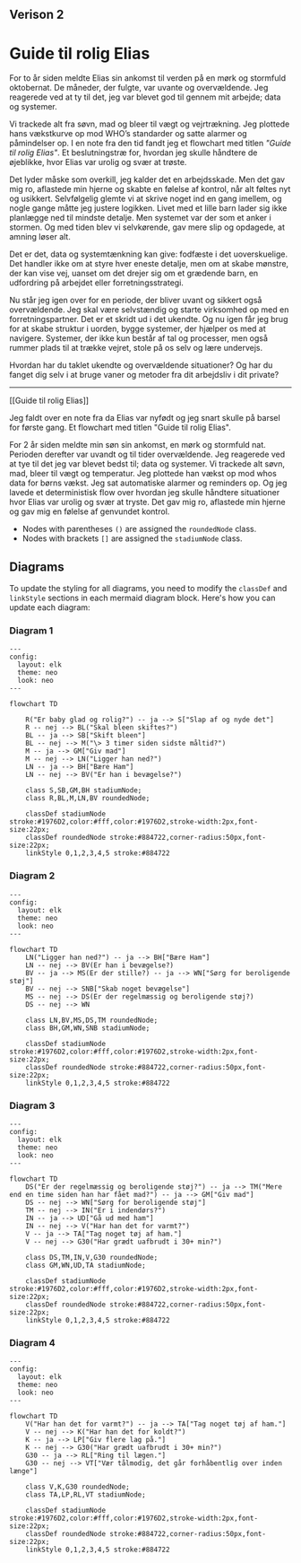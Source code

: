 ## Verison 2
# Guide til rolig Elias

For to år siden meldte Elias sin ankomst til verden på en mørk og stormfuld oktobernat. De måneder, der fulgte, var uvante og overvældende. Jeg reagerede ved at ty til det, jeg var blevet god til gennem mit arbejde; data og systemer.

Vi trackede alt fra søvn, mad og bleer til vægt og vejrtrækning. Jeg plottede hans vækstkurve op mod WHO’s standarder og satte alarmer og påmindelser op. I en note fra den tid fandt jeg et flowchart med titlen _"Guide til rolig Elias"_. Et beslutningstræ for, hvordan jeg skulle håndtere de øjeblikke, hvor Elias var urolig og svær at trøste.

Det lyder måske som overkill, jeg kalder det en arbejdsskade. Men det gav mig ro, aflastede min hjerne og skabte en følelse af kontrol, når alt føltes nyt og usikkert. Selvfølgelig glemte vi at skrive noget ind en gang imellem, og nogle gange måtte jeg justere logikken. Livet med et lille barn lader sig ikke planlægge ned til mindste detalje. Men systemet var der som et anker i stormen. Og med tiden blev vi selvkørende, gav mere slip og opdagede, at amning løser alt.

Det er det, data og systemtænkning kan give: fodfæste i det uoverskuelige. Det handler ikke om at styre hver eneste detalje, men om at skabe mønstre, der kan vise vej, uanset om det drejer sig om et grædende barn, en udfordring på arbejdet eller forretningsstrategi.

Nu står jeg igen over for en periode, der bliver uvant og sikkert også overvældende. Jeg skal være selvstændig og starte virksomhed op med en forretningspartner. Det er et skridt ud i det ukendte. Og nu igen får jeg brug for at skabe struktur i uorden, bygge systemer, der hjælper os med at navigere. Systemer, der ikke kun består af tal og processer, men også rummer plads til at trække vejret, stole på os selv og lære undervejs.

Hvordan har du taklet ukendte og overvældende situationer? Og har du fanget dig selv i at bruge vaner og metoder fra dit arbejdsliv i dit private?

--- 

[[Guide til rolig Elias]]

Jeg faldt over en note fra da Elias var nyfødt  og jeg snart skulle på barsel for første gang. Et flowchart med titlen "Guide til rolig Elias". 

For 2 år siden meldte min søn sin ankomst, en mørk og stormfuld nat. Perioden derefter var uvandt og til tider overvældende. Jeg reagerede ved at tye til det jeg var blevet bedst til; data og systemer. 
Vi trackede alt søvn, mad, bleer til vægt og temperatur. Jeg plottede han vækst op mod whos data for børns vækst. 
Jeg sat automatiske alarmer og reminders op. 
Og jeg lavede et deterministisk flow over hvordan jeg skulle håndtere situationer hvor Elias var urolig og svær at tryste. 
Det gav mig ro, aflastede min hjerne og gav mig en følelse af genvundet kontrol. 



- Nodes with parentheses `()` are assigned the `roundedNode` class.
- Nodes with brackets `[]` are assigned the `stadiumNode` class.

## Diagrams
To update the styling for all diagrams, you need to modify the `classDef` and `linkStyle` sections in each mermaid diagram block. Here's how you can update each diagram:

### Diagram 1

```mermaid
---
config:
  layout: elk
  theme: neo
  look: neo
---

flowchart TD

    R("Er baby glad og rolig?") -- ja --> S["Slap af og nyde det"]
    R -- nej --> BL("Skal bleen skiftes?")
    BL -- ja --> SB["Skift bleen"]
    BL -- nej --> M("\> 3 timer siden sidste måltid?")
    M -- ja --> GM["Giv mad"]
    M -- nej --> LN("Ligger han ned?")
    LN -- ja --> BH["Bære Ham"]
    LN -- nej --> BV("Er han i bevægelse?")
    
    class S,SB,GM,BH stadiumNode;
    class R,BL,M,LN,BV roundedNode;

    classDef stadiumNode stroke:#1976D2,color:#fff,color:#1976D2,stroke-width:2px,font-size:22px;
    classDef roundedNode stroke:#884722,corner-radius:50px,font-size:22px;
    linkStyle 0,1,2,3,4,5 stroke:#884722
```

### Diagram 2

```mermaid
---
config:
  layout: elk
  theme: neo
  look: neo
---

flowchart TD
    LN("Ligger han ned?") -- ja --> BH["Bære Ham"]
    LN -- nej --> BV(Er han i bevægelse?) 
    BV -- ja --> MS(Er der stille?) -- ja --> WN["Sørg for beroligende støj"]
    BV -- nej --> SNB["Skab noget bevægelse"]
    MS -- nej --> DS(Er der regelmæssig og beroligende støj?) 
    DS -- nej --> WN

    class LN,BV,MS,DS,TM roundedNode;
    class BH,GM,WN,SNB stadiumNode;

    classDef stadiumNode stroke:#1976D2,color:#fff,color:#1976D2,stroke-width:2px,font-size:22px;
    classDef roundedNode stroke:#884722,corner-radius:50px,font-size:22px;
    linkStyle 0,1,2,3,4,5 stroke:#884722
```

### Diagram 3

```mermaid
---
config:
  layout: elk
  theme: neo
  look: neo
---

flowchart TD
    DS("Er der regelmæssig og beroligende støj?") -- ja --> TM("Mere end en time siden han har fået mad?") -- ja --> GM["Giv mad"]
    DS -- nej --> WN["Sørg for beroligende støj"]
    TM -- nej --> IN("Er i indendørs?")
    IN -- ja --> UD["Gå ud med ham"]
    IN -- nej --> V("Har han det for varmt?")
    V -- ja --> TA["Tag noget tøj af ham."]
    V -- nej --> G30("Har grædt uafbrudt i 30+ min?")
    
    class DS,TM,IN,V,G30 roundedNode;
    class GM,WN,UD,TA stadiumNode;

    classDef stadiumNode stroke:#1976D2,color:#fff,color:#1976D2,stroke-width:2px,font-size:22px;
    classDef roundedNode stroke:#884722,corner-radius:50px,font-size:22px;
    linkStyle 0,1,2,3,4,5 stroke:#884722
```

### Diagram 4

```mermaid
---
config:
  layout: elk
  theme: neo
  look: neo
---

flowchart TD
    V("Har han det for varmt?") -- ja --> TA["Tag noget tøj af ham."]
    V -- nej --> K("Har han det for koldt?")
    K -- ja --> LP["Giv flere lag på."]
    K -- nej --> G30("Har grædt uafbrudt i 30+ min?")
    G30 -- ja --> RL["Ring til lægen."]
    G30 -- nej --> VT["Vær tålmodig, det går forhåbentlig over inden længe"]
    
    class V,K,G30 roundedNode;
    class TA,LP,RL,VT stadiumNode;

    classDef stadiumNode stroke:#1976D2,color:#fff,color:#1976D2,stroke-width:2px,font-size:22px;
    classDef roundedNode stroke:#884722,corner-radius:50px,font-size:22px;
    linkStyle 0,1,2,3,4,5 stroke:#884722
```

